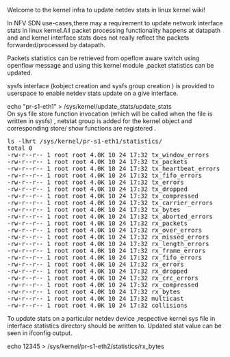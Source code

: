 Welcome to the kernel infra to update netdev stats in linux kernel wiki!

In NFV SDN use-cases,there may a requirement to update network interface stats in linux kernel.All packet processing functionality happens at datapath and and kernel interface stats does not really reflect the packets forwarded/processed by datapath.

Packets statistics can be retrieved from opeflow aware switch using openflow message and using this kernel module ,packet statistics can be updated.

sysfs interface (kobject creation and sysfs group creation ) is provided to userspace to enable netdev stats update on a give interface.

  
echo "pr-s1-eth1" >  /sys/kernel/update_stats/update_stats  
On sys file store function invocation (which will be called when the file is written in sysfs) , netstat group is added for the kernel object and corresponding store/ show functions are registered .

<pre>
ls -lhrt /sys/kernel/pr-s1-eth1/statistics/
total 0
-rw-r--r-- 1 root root 4.0K 10 24 17:32 tx_window_errors
-rw-r--r-- 1 root root 4.0K 10 24 17:32 tx_packets
-rw-r--r-- 1 root root 4.0K 10 24 17:32 tx_heartbeat_errors
-rw-r--r-- 1 root root 4.0K 10 24 17:32 tx_fifo_errors
-rw-r--r-- 1 root root 4.0K 10 24 17:32 tx_errors
-rw-r--r-- 1 root root 4.0K 10 24 17:32 tx_dropped
-rw-r--r-- 1 root root 4.0K 10 24 17:32 tx_compressed
-rw-r--r-- 1 root root 4.0K 10 24 17:32 tx_carrier_errors
-rw-r--r-- 1 root root 4.0K 10 24 17:32 tx_bytes
-rw-r--r-- 1 root root 4.0K 10 24 17:32 tx_aborted_errors
-rw-r--r-- 1 root root 4.0K 10 24 17:32 rx_packets
-rw-r--r-- 1 root root 4.0K 10 24 17:32 rx_over_errors
-rw-r--r-- 1 root root 4.0K 10 24 17:32 rx_missed_errors
-rw-r--r-- 1 root root 4.0K 10 24 17:32 rx_length_errors
-rw-r--r-- 1 root root 4.0K 10 24 17:32 rx_frame_errors
-rw-r--r-- 1 root root 4.0K 10 24 17:32 rx_fifo_errors
-rw-r--r-- 1 root root 4.0K 10 24 17:32 rx_errors
-rw-r--r-- 1 root root 4.0K 10 24 17:32 rx_dropped
-rw-r--r-- 1 root root 4.0K 10 24 17:32 rx_crc_errors
-rw-r--r-- 1 root root 4.0K 10 24 17:32 rx_compressed
-rw-r--r-- 1 root root 4.0K 10 24 17:32 rx_bytes
-rw-r--r-- 1 root root 4.0K 10 24 17:32 multicast
-rw-r--r-- 1 root root 4.0K 10 24 17:32 collisions
</pre>

To update stats on a particular netdev device ,respective kernel sys file in interface statistics directory should be written to. Updated stat value can be seen in ifconfig output.

echo 12345 >  /sys/kernel/pr-s1-eth2/statistics/rx_bytes
